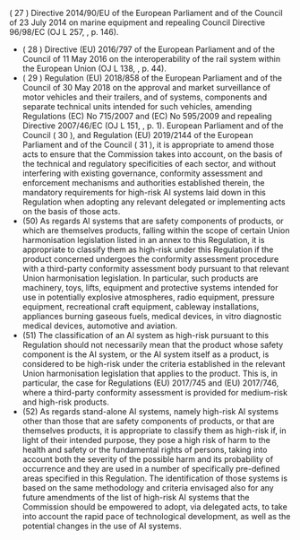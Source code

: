 ( 27 ) Directive 2014/90/EU of the European Parliament and of the Council of 23 July 2014 on marine equipment and repealing Council Directive  96/98/EC  (OJ  L  257,  ,  p.  146).
- ( 28 ) Directive (EU) 2016/797 of the European Parliament and of the Council of 11 May 2016 on the interoperability of the rail system within  the  European  Union (OJ  L  138,  ,  p.  44).
- ( 29 ) Regulation (EU) 2018/858 of the European Parliament and of the Council of 30 May 2018 on the approval and market surveillance of motor vehicles and their trailers, and of systems, components and separate technical units intended for such vehicles, amending Regulations  (EC)  No  715/2007  and  (EC)  No  595/2009  and  repealing  Directive  2007/46/EC  (OJ  L  151,  ,  p.  1).
European Parliament and of the Council ( 30 ), and Regulation (EU) 2019/2144 of the European Parliament and of the Council ( 31 ),  it  is  appropriate to amend those acts to ensure that the Commission takes into account, on the basis of the technical and regulatory specificities of each sector, and without interfering with existing governance, conformity assessment  and  enforcement  mechanisms  and  authorities  established  therein,  the  mandatory  requirements  for high-risk AI systems laid down in this Regulation when adopting any relevant delegated or implementing acts on the basis  of  those  acts.
- (50) As regards AI systems that are safety components of products, or which are themselves products, falling within the scope of certain Union harmonisation legislation listed in an annex to this Regulation, it is appropriate  to classify them as high-risk under  this Regulation if  the product concerned undergoes the conformity assessment procedure with  a  third-party  conformity  assessment  body  pursuant  to  that  relevant  Union  harmonisation  legislation.  In particular, such products are machinery, toys, lifts, equipment and protective systems intended for use in potentially explosive  atmospheres,  radio  equipment,  pressure  equipment,  recreational  craft  equipment,  cableway  installations, appliances  burning  gaseous  fuels,  medical  devices, in  vitro diagnostic  medical  devices,  automotive  and  aviation.
- (51) The  classification  of  an  AI  system  as  high-risk  pursuant  to  this  Regulation  should  not  necessarily  mean  that  the product whose safety component is the AI system, or the AI system itself as a product, is considered to be high-risk under the criteria established in the relevant Union harmonisation legislation that applies to the product. This is, in particular, the case for Regulations (EU) 2017/745 and (EU) 2017/746, where a third-party conformity assessment is provided  for  medium-risk  and  high-risk  products.
- (52) As  regards  stand-alone  AI  systems,  namely  high-risk  AI  systems  other  than  those  that  are  safety  components  of products, or that are themselves products, it is appropriate to classify them as high-risk if, in light of their intended purpose,  they  pose  a  high  risk of  harm  to  the  health  and  safety or  the  fundamental  rights  of  persons,  taking  into account both the severity of the possible harm and its probability of occurrence and they are used in a number of specifically  pre-defined areas  specified  in  this  Regulation.  The  identification  of  those  systems is  based  on  the  same methodology  and  criteria  envisaged  also  for  any  future  amendments  of  the  list  of  high-risk  AI  systems  that  the Commission should be empowered to adopt, via delegated acts, to take into account the rapid pace of technological development, as well as  the  potential  changes  in  the  use  of  AI  systems.
